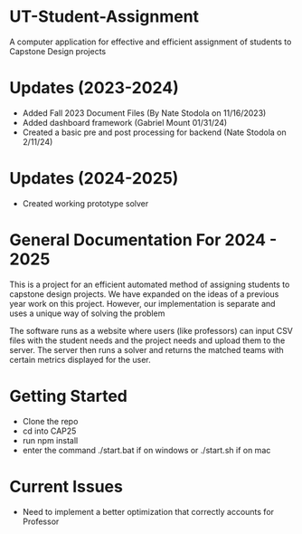 # UT-Student-Assignment
A computer application for effective and efficient assignment of students to Capstone Design projects

# Updates (2023-2024)
- Added Fall 2023 Document Files (By Nate Stodola on 11/16/2023)
- Added dashboard framework (Gabriel Mount 01/31/24)
- Created a basic pre and post processing for backend (Nate Stodola on 2/11/24)

# Updates (2024-2025) 
- Created working prototype solver

# General Documentation For 2024 - 2025
This is a project for an efficient automated method of assigning students to capstone design projects. We have expanded on the ideas of a previous year work on this project. However, our implementation is separate and uses a unique way of solving the problem

The software runs as a website where users (like professors) can input CSV files with the student needs and the project needs and upload them to the server. The server then runs a solver and returns the matched teams with certain metrics displayed for the user. 

# Getting Started
- Clone the repo
- cd into CAP25
- run npm install
- enter the command ./start.bat if on windows or ./start.sh if on mac

# Current Issues
- Need to implement a better optimization that correctly accounts for Professor 
